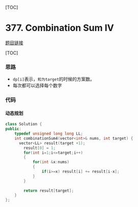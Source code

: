 [TOC]
# 377. Combination Sum IV

[题目链接](https://leetcode.com/problems/combination-sum-iv/)

[TOC]

### 思路
* `dp[i]`表示，`和为target`的时候的方案数。
* 每次都可以选择每个数字

### 代码

#### 动态规划

```cpp
class Solution {
public:
    typedef unsigned long long LL;
    int combinationSum4(vector<int>& nums, int target) {
      vector<LL> result(target +1);
        result[0] = 1;
        for(int i=1;i<=target;i++)
        {
            for(int &x:nums)
            {
                if(i>=x) result[i] += result[i-x];
            }
        }
        
        return result[target];
    }
};
```

